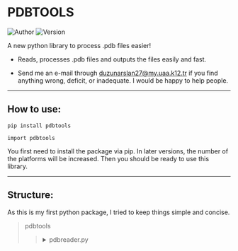 # PDBTOOLS

![Author](https://img.shields.io/badge/Author-UDoruk3250-brightgreen)
![Version](https://img.shields.io/badge/Version-0.1.3-red)

A new python library to process .pdb files easier!

* Reads, processes .pdb files and outputs the files easily and fast.


* Send me an e-mail through [duzunarslan27@my.uaa.k12.tr](https://mail.google.com/mail/u/0/?ogbl#inbox) if you find anything wrong, deficit, or inadequate. I would be happy to help people. 


***
## How to use:

````
pip install pdbtools
````
```
import pdbtools
```


You first need to install the package via pip. In later
versions, the number of the platforms will be increased.
Then you should be ready to use this library.
***
## Structure:
As this is my first python package, I tried to keep 
things simple and concise.
>pdbtools
> 
> > <details><summary> pdbreader.py </summary> <ul> <li> importMolecule() <li>getIndexAtom() <li>PDB2FASTA()</li> </ul> </ul> </details>

